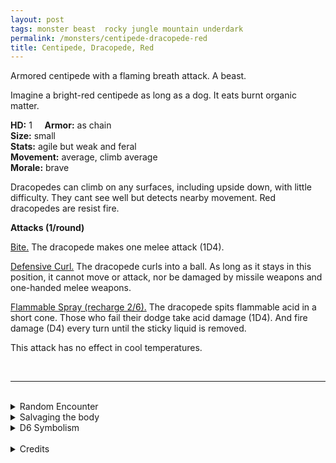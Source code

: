 ```yaml
---
layout: post
tags: monster beast  rocky jungle mountain underdark
permalink: /monsters/centipede-dracopede-red
title: Centipede, Dracopede, Red
---
```


Armored centipede with a flaming breath attack. A beast.

Imagine a bright-red centipede as long as a dog. It eats burnt organic matter.

**HD:** 1  &nbsp; &nbsp;  **Armor:** as chain <br>
**Size:** small <br>
**Stats:** agile but weak and feral<br>
**Movement:** average, climb average<br>
**Morale:** brave <br>

Dracopedes can climb on any surfaces, including upside down, with little difficulty. They cant see well but detects nearby movement. Red dracopedes are resist fire.

**Attacks (1/round)**

<ins>Bite.</ins> The dracopede makes one melee attack (1D4).

<ins>Defensive Curl.</ins> The dracopede curls into a ball. As long as it stays in this position, it cannot move or attack, nor be damaged by missile weapons and one-handed melee weapons.

<ins>Flammable Spray (recharge 2/6).</ins> The dracopede spits flammable acid in a short cone. Those who fail their dodge take acid damage (1D4). And fire damage (D4) every turn until the sticky liquid is removed.

This attack has no effect in cool temperatures.

<br>

---

<br> 

<details markdown="1">
<summary>Random Encounter</summary>

1. **Monster:** 1D8 dracopedes.
1. **Lair:** A maze of narrow tunnels dug in burnt wood. <br>	&nbsp; OR <br>	**Omen:** Subtle chewing noises.
1. **Spoor:** A dead humanoid, burnt to crisp.
1. **Tracks:** Burnt plants.
1. **Trace:** A dracopede shell. 
1. **Trace:** Well polished surface.
</details>

<details markdown="1">
<summary>Salvaging the body</summary>

Dracopedes are highly sought after for the alchemical property of their spit. Their carapace is very hard, but 5 of them are needed to make an human-sized armor.

<span class="alchemy">**Red Dracospit.** Flammable liquid that builds pressure when shaken. Reacts to air in warm temperatures.</span>
</details>

<details markdown="1">
<summary>D6 Symbolism</summary>

In local cultures the bat is a symbol of ...

1. Dragons
1. Elementals
1. Seasons
1. Shyness
1. Weather
1. Sacred 
</details>

<br>

<details markdown="1">
<summary>Credits</summary>
Dracopedes are original creations of Richard J Leblanc found in the [Creature Compendium](https://www.drivethrurpg.com/product/147588/CC1-Creature-Compendium). I always love more insectoid diversity and really love their abilities. I was less a fan of making them look like dragons, I think their breath attack is a strong enough parallel without having to give them a dragon face. But that's just my personal taste. — SaltyGoo
</details>
